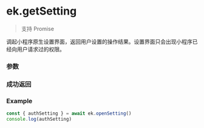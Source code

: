 # ek.getSetting

> <Icon type="success" /> 支持 Promise

调起小程序原生设置界面，返回用户设置的操作结果。设置界面只会出现小程序已经向用户请求过的权限。

### 参数

<Props options />

### 成功返回

<Results :data="results" />

### Example

```ts
const { authSetting } = await ek.openSetting()
console.log(authSetting)
```

<script setup>
const results = [
  {
    name: 'authSetting',
    type: '[x: string]: boolean',
    desc: `<a target='_blank' href='/api/open/auth/scope.html'>用户授权</a>`
  },
]
</script>
